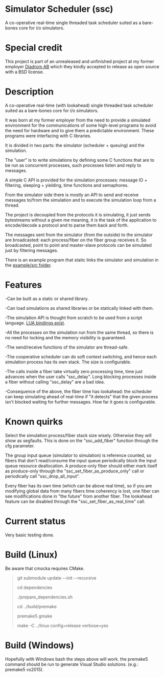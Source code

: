 Simulator Scheduler (ssc)
=========================

A co-operative real-time single threaded task scheduler suited as a
bare-bones core for i/o simulators.

Special credit
==============

This project is part of an unrealeased and unfinished project at my former
employer [Diadrom AB](http://diadrom.se/) which they kindly accepted
to release as open source with a BSD license.

Description
============

A co-operative real-time (with lookahead) single threaded task scheduler
suited as a bare-bones core for i/o simulators.

It was born at my former employer from the need to provide a simulated
environment for the communications of some high-level programs to avoid the
need for hardware and to give them a predictable environment. These programs
were interfacing with C libraries.

It is divided in two parts: the simulator (scheduler + queuing) and the
simulation.

The "user" is to write simulations by defining some C functions that are to be
run as concurrent processes, such processes listen and reply to messages.

A simple C API is provided for the simulation processes: message IO +
filtering, sleeping + yielding, time functions and semaphores.

From the simulator side there is mostly an API to send and receive messages
to/from the simulation and to execute the simulation loop from a thread.

The project is decoupled from the protocols it is simulating, it just sends
bytestreams without a given me meaning, it is the task of the application to
encode/decode a protocol and to parse them back and forth.

The messages sent from the simulator (from the outside) to the simulator are
broadcasted: each process/fiber on the fiber group receives it. So broadcasted,
point to point and master-slave protocols can be simulated just by filtering
messages.

There is an example program that static links the simulator and simulation in
the [example/src folder](https://github.com/RafaGago/ssc/tree/master/example/src/ssc).

Features
========

-Can be built as a static or shared library.

-Can load simulations as shared libraries or be statically linked with them.

-The simulation API is thought from scratch to be used from a script language.
[LUA bindings exist](https://github.com/RafaGago/ssc_lua).

-All the processes on the simulation run from the same thread, so there is no
 need for locking and the memory visibility is guaranteed.

-The send/receive functions of the simulator are thread-safe.

-The cooperative scheduler can do soft context switching, and hence each
 simulation process has its own stack. The size is configurable.

-The calls inside a fiber take virtually zero processing time, time just
 advances when the user calls "ssc_delay". Long blocking processes inside
 a fiber without calling "ssc_delay" are a bad idea.

-Consequence of the above, the fiber time has lookahead: the scheduler can
 keep simulating ahead of real-time if  "it detects" that the given process
 isn't blocked waiting for further messages. How far it goes is configurable.

Known quirks
==============

Select the simulation process/fiber stack size wisely. Otherwise they will
show as segfaults. This is done on the "ssc_add_fiber" function through the
cfg parameter.

The group input queue (simulator to simulation) is reference counted, so 
fibers that don't read/consume the input queue periodically block the 
input queue resource deallocation. A produce-only fiber should either mark
itself as produce-only through the "ssc_set_fiber_as_produce_only" call or
periodically call "ssc_drop_all_input".

Every fiber has its own time (which can be above real time), so if you are
modifying global data from many fibers time coherency is lost, one fiber
can see modifications done in "the future" from another fiber. The
lookahead feature can be disabled through the "ssc_set_fiber_as_real_time"
call.

Current status
==============

Very basic testing done.

Build (Linux)
=============

Be aware that cmocka requires CMake.

> git submodule update --init --recursive
>
> cd dependencies
>
> ./prepare_dependencies.sh
>
> cd ../build/premake
>
> premake5 gmake
>
> make -C ../linux config=release verbose=yes

Build (Windows)
===============

Hopefully with Windows bash the steps above will work. the premake5 command
should be run to generate Visual Studio solutions. (e.g.: premake5 vs2015).
